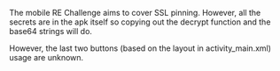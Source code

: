 The mobile RE Challenge aims to cover SSL pinning. However, all the secrets are in the apk itself so copying out the decrypt function and the base64 strings will do.

However, the last two buttons (based on the layout in activity_main.xml) usage are unknown.
